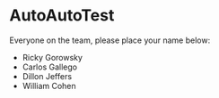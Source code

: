 AutoAutoTest
============
Everyone on the team, please place your name below:

* Ricky Gorowsky
* Carlos Gallego
* Dillon Jeffers
* William Cohen